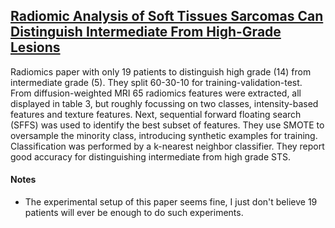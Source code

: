 ## [Radiomic Analysis of Soft Tissues Sarcomas Can Distinguish Intermediate From High-Grade Lesions](https://onlinelibrary.wiley.com/doi/full/10.1002/jmri.25791)

Radiomics paper with only 19 patients to distinguish high grade (14) from intermediate grade (5). They split 60-30-10 for training-validation-test. From diffusion-weighted MRI 65 radiomics features were extracted, all displayed in table 3, but roughly focussing on two classes, intensity-based features and texture features. Next, sequential forward floating search (SFFS) was used to identify the best subset of features. They use SMOTE to oversample the minority class, introducing synthetic examples for training. Classification was performed by a k-nearest neighbor classifier. They report good accuracy for distinguishing intermediate from high grade STS.

#### Notes

- The experimental setup of this paper seems fine, I just don't believe 19 patients will ever be enough to do such experiments.